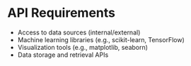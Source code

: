 # API Requirements

- Access to data sources (internal/external)
- Machine learning libraries (e.g., scikit-learn, TensorFlow)
- Visualization tools (e.g., matplotlib, seaborn)
- Data storage and retrieval APIs
